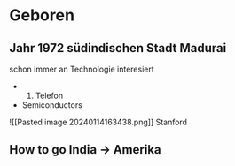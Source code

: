 # Geboren
Jahr 1972
südindischen Stadt Madurai
---
schon immer an Technologie interesiert
- 1. Telefon
- Semiconductors

![[Pasted image 20240114163438.png]]
Stanford

## How to go India -> Amerika
